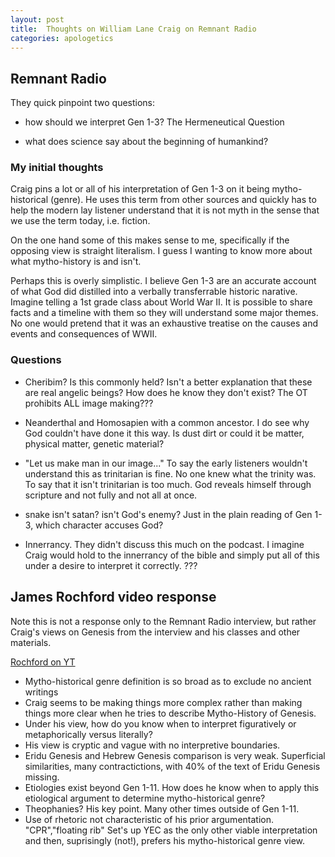 ```yaml
---
layout: post
title:  Thoughts on William Lane Craig on Remnant Radio
categories: apologetics
---
```


## Remnant Radio

They quick pinpoint two questions: 

- how should we interpret Gen 1-3?  The Hermeneutical Question

- what does science say about the beginning of humankind?

### My initial thoughts

Craig pins a lot or all of his interpretation of Gen 1-3 on it being mytho-historical (genre).  He uses this term from other sources and quickly has to help the modern lay listener understand that it is not myth in the sense that we use the term today, i.e. fiction.

On the one hand some of this makes sense to me, specifically if the opposing view is straight literalism.  I guess I wanting to know more about what mytho-history is and isn't.  

Perhaps this is overly simplistic.  I believe Gen 1-3 are an accurate account of what God did distilled into a verbally transferrable historic narative.  Imagine telling a 1st grade class about World War II.  It is possible to share facts and a timeline with them so they will understand some major themes.  No one would pretend that it was an exhaustive treatise on the causes and events and consequences of WWII.

### Questions

- Cheribim?  Is this commonly held?  Isn't a better explanation that these are real angelic beings?  How does he know they don't exist?  The OT prohibits ALL image making???  

- Neanderthal and Homosapien with a common ancestor.  I do see why God couldn't have done it this way.  Is dust dirt or could it be matter, physical matter, genetic material?

- "Let us make man in our image..."  To say the early listeners wouldn't understand this as trinitarian is fine.  No one knew what the trinity was.  To say that it isn't trinitarian is too much.  God reveals himself through scripture and not fully and not all at once.

- snake isn't satan?  isn't God's enemy?  Just in the plain reading of Gen 1-3, which character accuses God?

- Innerrancy.  They didn't discuss this much on the podcast.  I imagine Craig would hold to the innerrancy of the bible and simply put all of this under a desire to interpret it correctly. ???

## James Rochford video response

Note this is not a response only to the Remnant Radio interview, but rather Craig's views on Genesis from the interview and his classes and other materials.

[Rochford on YT](https://www.youtube.com/watch?v=wUpIrDxu9nw&feature=youtu.be)

- Mytho-historical genre definition is so broad as to exclude no ancient writings
- Craig seems to be making things more complex rather than making things more clear when he tries to describe Mytho-History of Genesis.
- Under his view, how do you know when to interpret figuratively or metaphorically versus literally?
- His view is cryptic and vague with no interpretive boundaries.
- Eridu Genesis and Hebrew Genesis comparison is very weak.  Superficial similarities, many contractictions, with 40% of the text of Eridu Genesis missing.
- Etiologies exist beyond Gen 1-11.  How does he know when to apply this etiological argument to determine mytho-historical genre?
- Theophanies?  His key point.  Many other times outside of Gen 1-11.
- Use of rhetoric not characteristic of his prior argumentation.  "CPR","floating rib"  Set's up YEC as the only other viable interpretation and then, suprisingly (not!), prefers his mytho-historical genre view.



